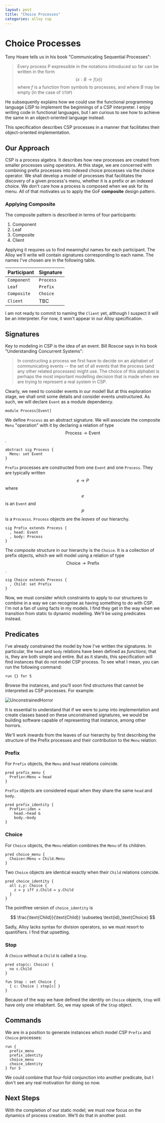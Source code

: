 ```yaml
---
layout: post
title: "Choice Processes"
categories: alloy csp
---
```

<script src="https://cdn.mathjax.org/mathjax/latest/MathJax.js?config=TeX-AMS-MML_HTMLorMML" type="text/javascript"></script>

# Choice Processes

Tony Hoare tells us in his book "Communicating Sequential Processes":

> Every process P expressible in the notations introduced so far can be written in the form
> $$
> (x : B \to f(x))
> $$
> where _f_ is a function from symbols to processes, and where _B_ may be empty (in the case of `STOP`)

He subsequently explains how we could use the functional programming language LISP to implement the beginnings of a CSP interpreter.  I enjoy writing code in functional languages, but I am curious to see how to achieve the same in an object-oriented language instead.

This specification describes CSP processes in a manner that facilitates their object-oriented implementation.

## Our Approach

CSP is a process algebra. It describes how new processes are created from smaller processes using operators. At this stage, we are concerned with combining prefix processes into indexed choice processes via the choice operator. We shall develop a model of processes that facilitates the discovery of a given process's menu, whether it is a prefix or an indexed choice. We don't care how a process is composed when we ask for its menu. All of that motivates us to apply the GoF **composite** design pattern.

### Applying Composite

The composite pattern is described in terms of four participants:

1. Component
2. Leaf
3. Composite
4. Client

Applying it requires us to find meaningful names for each participant. The Alloy we'll write will contain signatures corresponding to each name.  The names I've chosen are in the following table.

| Participant | Signature |
| ----------- | --------- |
| `Component` | `Process` |
| `Leaf`      | `Prefix`  |
| `Composite` | `Choice`  |
| `Client`    | TBC       |

I am not ready to commit to naming the `Client` yet, although I suspect it will be an interpreter.  For now, it won't appear in our Alloy specification.

## Signatures

Key to modeling in CSP is the idea of an event.  Bill Roscoe says in his book "Understanding Concurrent Systems":

> In constructing a process we first have to decide on an alphabet of communicating events -- the set of all events that the process (and any other related processes) might use. The choice of this alphabet is perhaps the most important modelling decision that is made when we are trying to represent a real system in CSP.

Clearly, we need to consider events in our model! But at this exploration stage, we shall omit some details and consider events unstructured. As such, we will declare `Event` as a module dependency.

```alloy
module Process[Event]
```

We define `Process` as an abstract signature.  We will associate the composite `Menu` "operation" with it by declaring a relation of type $$ \text{Process} \rightarrow \text{Event} $$.

```alloy
abstract sig Process {
  Menu: set Event
}
```

`Prefix` processes are constructed from one `Event` and one `Process`.  They are typically written $$ e \rightarrow P $$ where $$ e $$ is an `Event` and $$P$$ is a `Processs`.  `Process` objects are the *leaves* of our hierarchy.

```alloy
sig Prefix extends Process {
  , head: Event
  , body: Process
}
```

The *composite* structure in our hierarchy is the `Choice`.  It is a collection of prefix objects, which we will model using a relation of type $$ \text{Choice} \rightarrow \text{Prefix} $$.

```alloy
sig Choice extends Process {
  , Child: set Prefix
}
```

Now, we must consider which constraints to apply to our structures to combine in a way we can recognise as having something to do with CSP. I'm not a fan of using facts in my models. I find they get in the way when we transition from static to dynamic modelling. We'll be using predicates instead.

## Predicates

I've already constrained the model by how I've written the signatures.  In particular, the `head` and `body` relations have been defined as _functions_; that is, they are both simple and entire.  But as it stands, this specification will find instances that do not model CSP process.  To see what I mean, you can run the following command:

```alloy
run {} for 5
```

Browse the instances, and you'll soon find structures that cannot be interpreted as CSP processes.  For example:

![UnconstrainedHorror](/assets/UnconstrainedHorror.png)

It is essential to understand that if we were to jump into implementation and create classes based on these unconstrained signatures, we would be building software capable of representing that instance, among other horrors.

We'll work inwards from the leaves of our hierarchy by first describing the structure of the Prefix processes and their contribution to the `Menu` relation.

### Prefix

For `Prefix` objects, the `Menu` and `head` relations coincide.

```alloy
pred prefix_menu {
  Prefix<:Menu = head
}
```

`Prefix` objects are considered equal when they share the same `head` and `body`.

```alloy
pred prefix_identity {
  Prefix<:iden =
    head.~head & 
    body.~body
}
```

### Choice

For `Choice` objects, the `Menu` relation combines the `Menu` of its children.

```alloy
pred choice_menu {
  Choice<:Menu = Child.Menu
}
```

Two `Choice` objects are identical exactly when their `Child` relations coincide.

```alloy
pred choice_identity {
  all z,y: Choice {
    z = y iff z.Child = y.Child
  }
}
```

The pointfree version of `choice_identity` is

$$
\frac{\text{Child}}{\text{Child}} \subseteq \text{id}_\text{Choice}
$$

Sadly, Alloy lacks syntax for division operators, so we must resort to quantifiers.  I find that upsetting.

### Stop

A `Choice` without a `Child` is called a `Stop`.

```alloy
pred stop(c: Choice) {
  no c.Child
}

fun Stop : set Choice {
  { c: Choice | stop[c] }
}
```

Because of the way we have defined the identity on `Choice` objects, `Stop` will have only one inhabitant.  So, we may speak of _the_ `Stop` object.

## Commands

We are in a position to generate instances which model CSP `Prefix` and `Choice` processes:

```alloy
run {
  prefix_menu
  prefix_identity
  choice_menu
  choice_identity
} for 5
```

We could combine that four-fold conjunction into another predicate, but I don't see any real motivation for doing so now.

## Next Steps

With the completion of our static model, we must now focus on the dynamics of process creation.  We'll do that in another post.